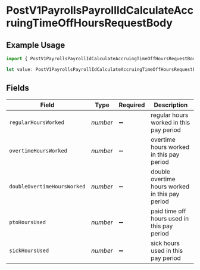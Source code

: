 # PostV1PayrollsPayrollIdCalculateAccruingTimeOffHoursRequestBody

## Example Usage

```typescript
import { PostV1PayrollsPayrollIdCalculateAccruingTimeOffHoursRequestBody } from "@gusto/embedded-api/models/operations/postv1payrollspayrollidcalculateaccruingtimeoffhours.js";

let value: PostV1PayrollsPayrollIdCalculateAccruingTimeOffHoursRequestBody = {};
```

## Fields

| Field                                           | Type                                            | Required                                        | Description                                     |
| ----------------------------------------------- | ----------------------------------------------- | ----------------------------------------------- | ----------------------------------------------- |
| `regularHoursWorked`                            | *number*                                        | :heavy_minus_sign:                              | regular hours worked in this pay period         |
| `overtimeHoursWorked`                           | *number*                                        | :heavy_minus_sign:                              | overtime hours worked in this pay period        |
| `doubleOvertimeHoursWorked`                     | *number*                                        | :heavy_minus_sign:                              | double overtime hours worked in this pay period |
| `ptoHoursUsed`                                  | *number*                                        | :heavy_minus_sign:                              | paid time off hours used in this pay period     |
| `sickHoursUsed`                                 | *number*                                        | :heavy_minus_sign:                              | sick hours used in this pay period              |
